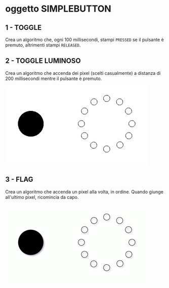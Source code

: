 # oggetto SIMPLEBUTTON

## 1 - TOGGLE

Crea un algoritmo che, ogni 100 millisecondi, stampi `PRESSED` se il pulsante è premuto, altrimenti stampi `RELEASED`.

## 2 - TOGGLE LUMINOSO

Crea un algoritmo che accenda dei pixel (scelti casualmente) a distanza di 200 millisecondi mentre il pulsante è premuto.

![](./toggle_luminoso.gif)

## 3 - FLAG

Crea un algoritmo che accenda un pixel alla volta, in ordine. Quando giunge all'ultimo pixel, ricomincia da capo.

![](./pixel_counter.gif)

